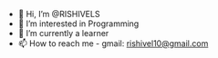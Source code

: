 - 👋 Hi, I’m @RISHIVELS
- 👀 I’m interested in Programming
- 🌱 I’m currently a learner
- 📫 How to reach me - gmail: rishivel10@gmail.com

